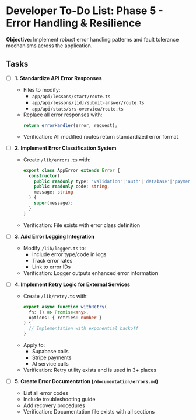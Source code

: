 # Developer To-Do List: Phase 5 - Error Handling & Resilience

**Objective:** Implement robust error handling patterns and fault tolerance mechanisms across the application.

## Tasks

- [ ] **1. Standardize API Error Responses**
  - Files to modify:
    - `app/api/lessons/start/route.ts`
    - `app/api/lessons/[id]/submit-answer/route.ts`
    - `app/api/stats/srs-overview/route.ts`
  - Replace all error responses with:
    ```typescript
    return errorHandler(error, request);
    ```
  - Verification: All modified routes return standardized error format

- [ ] **2. Implement Error Classification System**
  - Create `/lib/errors.ts` with:
    ```typescript
    export class AppError extends Error {
      constructor(
        public readonly type: 'validation'|'auth'|'database'|'payment',
        public readonly code: string,
        message: string
      ) {
        super(message);
      }
    }
    ```
  - Verification: File exists with error class definition

- [ ] **3. Add Error Logging Integration**
  - Modify `/lib/logger.ts` to:
    - Include error type/code in logs
    - Track error rates
    - Link to error IDs
  - Verification: Logger outputs enhanced error information

- [ ] **4. Implement Retry Logic for External Services**
  - Create `/lib/retry.ts` with:
    ```typescript
    export async function withRetry(
      fn: () => Promise<any>,
      options: { retries: number }
    ) {
      // Implementation with exponential backoff
    }
    ```
  - Apply to:
    - Supabase calls
    - Stripe payments
    - AI service calls
  - Verification: Retry utility exists and is used in 3+ places

- [ ] **5. Create Error Documentation (`/documentation/errors.md`)**
  - List all error codes
  - Include troubleshooting guide
  - Add recovery procedures
  - Verification: Documentation file exists with all sections
